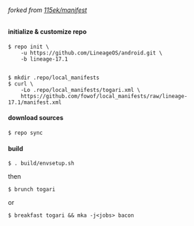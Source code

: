 ###### forked from [115ek/manifest](https://github.com/115ek/manifest)

#### initialize & customize repo

    $ repo init \
        -u https://github.com/LineageOS/android.git \
        -b lineage-17.1


    $ mkdir .repo/local_manifests
    $ curl \
        -Lo .repo/local_manifests/togari.xml \
        https://github.com/fowof/local_manifests/raw/lineage-17.1/manifest.xml

#### download sources

    $ repo sync

#### build

    $ . build/envsetup.sh
    
then
    
    $ brunch togari
    
or

    $ breakfast togari && mka -j<jobs> bacon

